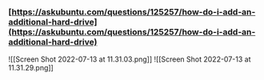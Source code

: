 
### [https://askubuntu.com/questions/125257/how-do-i-add-an-additional-hard-drive](https://askubuntu.com/questions/125257/how-do-i-add-an-additional-hard-drive)
![[Screen Shot 2022-07-13 at 11.31.03.png]]
![[Screen Shot 2022-07-13 at 11.31.29.png]]